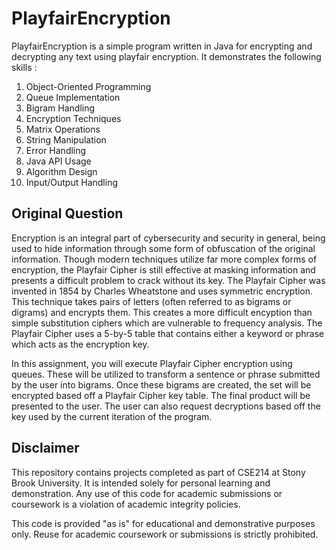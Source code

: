 # PlayfairEncryption
PlayfairEncryption is a simple program written in Java for encrypting and decrypting any text using playfair encryption. 
It demonstrates the following skills : 

1. Object-Oriented Programming
2. Queue Implementation
3. Bigram Handling
4. Encryption Techniques
5. Matrix Operations
6. String Manipulation
7. Error Handling
8. Java API Usage
9. Algorithm Design
10. Input/Output Handling

## Original Question
Encryption is an integral part of cybersecurity and security in general, being used to hide information through some form of obfuscation of the original information. Though modern techniques utilize far more complex forms of encryption, the Playfair Cipher is still effective at masking information and presents a difficult
problem to crack without its key. The Playfair Cipher was invented in 1854 by Charles Wheatstone and uses symmetric encryption. This technique takes pairs of letters (often referred to as bigrams or digrams) and encrypts them. This creates a more difficult encyption than simple substitution ciphers which are vulnerable to frequency analysis. The Playfair Cipher uses a 5-by-5 table that contains either a keyword or phrase which acts as the encryption key.

In this assignment, you will execute Playfair Cipher encryption using queues. These will be utilized to transform a sentence or phrase submitted by the user into bigrams. Once these bigrams are created, the set will be encrypted based off a Playfair Cipher key table. The final product will be presented to the user. The user can also request decryptions based off the key used by the current iteration of the program. 

## Disclaimer
This repository contains projects completed as part of CSE214 at Stony Brook University. It is intended solely for personal learning and demonstration. Any use of this code for academic submissions or coursework is a violation of academic integrity policies. 

This code is provided "as is" for educational and demonstrative purposes only. Reuse for academic coursework or submissions is strictly prohibited.
